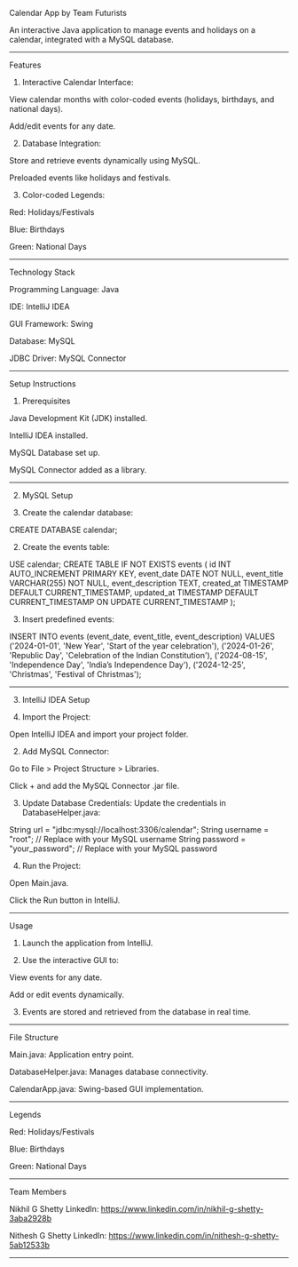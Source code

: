 Calendar App by Team Futurists

An interactive Java application to manage events and holidays on a calendar, integrated with a MySQL database.


---

Features

1. Interactive Calendar Interface:

View calendar months with color-coded events (holidays, birthdays, and national days).

Add/edit events for any date.



2. Database Integration:

Store and retrieve events dynamically using MySQL.

Preloaded events like holidays and festivals.



3. Color-coded Legends:

Red: Holidays/Festivals

Blue: Birthdays

Green: National Days





---

Technology Stack

Programming Language: Java

IDE: IntelliJ IDEA

GUI Framework: Swing

Database: MySQL

JDBC Driver: MySQL Connector



---

Setup Instructions

1. Prerequisites

Java Development Kit (JDK) installed.

IntelliJ IDEA installed.

MySQL Database set up.

MySQL Connector added as a library.



---

2. MySQL Setup

1. Create the calendar database:

CREATE DATABASE calendar;


2. Create the events table:

USE calendar;
CREATE TABLE IF NOT EXISTS events (
    id INT AUTO_INCREMENT PRIMARY KEY,
    event_date DATE NOT NULL,
    event_title VARCHAR(255) NOT NULL,
    event_description TEXT,
    created_at TIMESTAMP DEFAULT CURRENT_TIMESTAMP,
    updated_at TIMESTAMP DEFAULT CURRENT_TIMESTAMP ON UPDATE CURRENT_TIMESTAMP
);


3. Insert predefined events:

INSERT INTO events (event_date, event_title, event_description)
VALUES
    ('2024-01-01', 'New Year', 'Start of the year celebration'),
    ('2024-01-26', 'Republic Day', 'Celebration of the Indian Constitution'),
    ('2024-08-15', 'Independence Day', 'India’s Independence Day'),
    ('2024-12-25', 'Christmas', 'Festival of Christmas');




---

3. IntelliJ IDEA Setup

1. Import the Project:

Open IntelliJ IDEA and import your project folder.



2. Add MySQL Connector:

Go to File > Project Structure > Libraries.

Click + and add the MySQL Connector .jar file.



3. Update Database Credentials:
Update the credentials in DatabaseHelper.java:

String url = "jdbc:mysql://localhost:3306/calendar";
String username = "root"; // Replace with your MySQL username
String password = "your_password"; // Replace with your MySQL password


4. Run the Project:

Open Main.java.

Click the Run button in IntelliJ.





---

Usage

1. Launch the application from IntelliJ.


2. Use the interactive GUI to:

View events for any date.

Add or edit events dynamically.



3. Events are stored and retrieved from the database in real time.




---

File Structure

Main.java: Application entry point.

DatabaseHelper.java: Manages database connectivity.

CalendarApp.java: Swing-based GUI implementation.



---

Legends

Red: Holidays/Festivals

Blue: Birthdays

Green: National Days



---

Team Members

Nikhil G Shetty
LinkedIn: https://www.linkedin.com/in/nikhil-g-shetty-3aba2928b

Nithesh G Shetty
LinkedIn: https://www.linkedin.com/in/nithesh-g-shetty-5ab12533b

---
